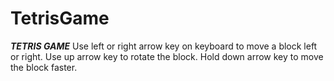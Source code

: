 # TetrisGame
***TETRIS GAME*** Use left or right arrow key on keyboard to move a block left or right. Use up arrow key to rotate the block. Hold down arrow key to move the block faster.
